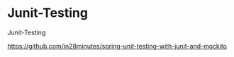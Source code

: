 # Junit-Testing
Junit-Testing

https://github.com/in28minutes/spring-unit-testing-with-junit-and-mockito
